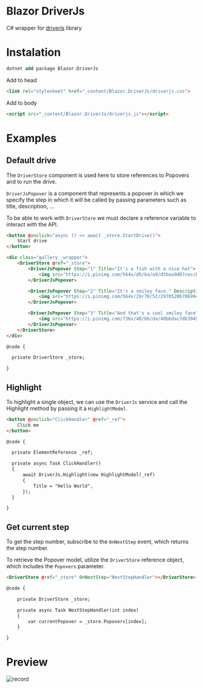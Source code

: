# Blazor DriverJs

C# wrapper for [driverjs](https://driverjs.com/) library

# Instalation

```ps
dotnet add package Blazor.DriverJs
```

Add to head

```html
<link rel="stylesheet" href="_content/Blazor.DriverJs/driverjs.css">
```

Add to body
```html
<script src="_content/Blazor.DriverJs/driverjs.js"></script>
```

# Examples

## Default drive

The `DriverStore` component is used here to store references to Popovers and to run the drive.

`DriverJsPopover` is a component that represents a popover in which we specify the step in which it will be called by passing parameters such as title, description, ...

To be able to work with `DriverStore` we must declare a reference variable to interact with the API.

```html
<button @onclick="async () => await _store.StartDrive()">
    Start drive
</button>

<div class="gallery__wrapper">
    <DriverStore @ref="_store">
        <DriverJsPopover Step="1" Title="It's a fish with a nice hat">
            <img src="https://i.pinimg.com/564x/d5/ba/a9/d5baa9d87ceccbcbb8c679b53dc07293.jpg" alt="">
        </DriverJsPopover>

        <DriverJsPopover Step="2" Title="It's a smiley face." Description="He's very happy...">
            <img src="https://i.pinimg.com/564x/29/70/52/2970520b7069945d60d4d3482691f9d7.jpg" alt="">
        </DriverJsPopover>

        <DriverJsPopover Step="3" Title="And that's a cool smiley face">
            <img src="https://i.pinimg.com/736x/40/bb/da/40bbdac7db3945f95eb9cfe572d36ecd.jpg" alt="">
        </DriverJsPopover>
    </DriverStore>
</div>

@code {

  private DriverStore _store;

}
```

## Highlight

To highlight a single object, we can use the `DriverJs` service and call the Highlight method by passing it a `HighlightModel`.

```html
<button @onclick="ClickHandler" @ref="_ref">
    Click me
</button>

@code {

  private ElementReference _ref;

  private async Task ClickHandler()
  {
      await DriverJs.Highlight(new HighlightModel(_ref)
      {
          Title = "Hello World",
      });
  }

}
```

## Get current step

To get the step number, subscribe to the `OnNextStep` event, which returns the step number.

To retrieve the Popover model, utilize the `DriverStore` reference object, which includes the `Popovers` parameter.

```html
<DriverStore @ref="_store" OnNextStep="NextStepHandler"></DriverStore>

@code {

    private DriverStore _store;

    private async Task NextStepHandler(int index)
    {
        var currentPopover = _store.Popovers[index];
    }

}
```

# Preview

![record](./media/video.gif)